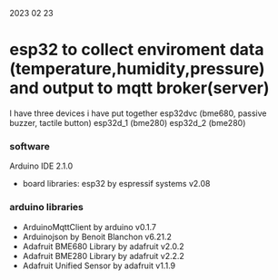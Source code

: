2023 02 23
# esp32 to collect enviroment data (temperature,humidity,pressure) and output to mqtt broker(server)

I have three devices i have put together
esp32dvc (bme680, passive buzzer, tactile button)
esp32d_1 (bme280)
esp32d_2 (bme280)

### software
Arduino IDE 2.1.0
  - board libraries: esp32 by espressif systems v2.08

### arduino libraries
  - ArduinoMqttClient by arduino v0.1.7
  - Arduinojson by Benoit Blanchon v6.21.2
  - Adafruit BME680 Library by adafruit v2.0.2
  - Adafruit BME280 Library by adafruit v2.2.2
  - Adafruit Unified Sensor by adafruit v1.1.9
  
  
